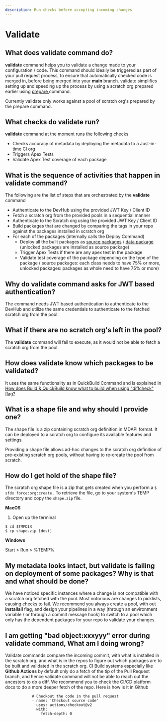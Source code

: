 ```yaml
---
description: Run checks before accepting incoming changes
---
```


# Validate

## What does validate command do?

**validate** command helps you to validate a change made to your configuration / code. This command should ideally be triggered as part of your pull request process, to ensure that automatically checked code is merged in, before being merged into your **main** branch. validate simplifies setting up and speeding up the process by using a scratch org prepared earlier using [prepare ](prepare.md)command.

Currently validate only works against a  pool of scratch org's prepared by the prepare command.

## What checks do validate run?

**validate** command at the moment runs the following checks

* Checks accuracy of metadata by deploying the metadata to a Just-in-time CI org
* Triggers Apex Tests
* Validate Apex Test coverage of each package

## What is the sequence of activities that happen in validate command?

The following are the list of steps that are orchestrated by the **validate** command

* Authenticate to the DevHub using the provided JWT Key / Client ID
* Fetch a scratch org from the provided pools in a sequential manner
* Authenticate to the Scratch org using the provided JWT Key / Client ID
* Build packages that are changed by comparing the tags in your repo against the packages installed in scratch org
* For each of the packages \(internally calls the Deploy Command\)
  * Deploy all the built packages as [source packages](../source-packages.md) / [data package](../data-packages.md)  \(unlocked packages are installed as source package\)
  * Trigger Apex Tests if there are any apex test in the package
  * Validate test coverage of the package depending on the type of the package \( source packages: each class needs to have 75% or more, unlocked packages: packages as  whole need to have 75% or more\)

## Why do validate command asks for JWT based authentication?

The command needs JWT based authentication to authenticate to the DevHub and utilize the same credentials to authenticate to the fetched scratch org from the pool.

## What if there are no scratch org's left in the pool?

The **validate** command will fail to execute, as it would not be able to fetch a scratch org from the pool.

## How does validate know which packages to be validated?

It uses the same functionality as in QuickBuild Command  and is explained in [How does Build & QuickBuild  know what to build when using "diffcheck" flag?](build-and-quickbuild.md#how-does-build-and-quickbuild-know-what-to-build-when-using-diffcheck-flag)

## What is a shape file and why should I provide one?

The shape file is a zip containing scratch org definition in MDAPI format. It can be deployed to a scratch org to configure its available features and settings.

Providing a shape file allows ad-hoc changes to the scratch org definition of pre-existing scratch org pools, without having to re-create the pool from scratch.

## How do I get hold of the shape file?

The scratch org shape file is a zip that gets created when you perform a `$ sfdx force:org:create` . To retrieve the file, go to your system's TEMP directory and copy the `shape.zip` file.

**MacOS**

1. Open up the terminal

```text
$ cd $TMPDIR
$ cp shape.zip [dest]
```

**Windows**

Start &gt; Run &gt; %TEMP%

## My metadata looks intact, but validate is failing on deployment of some packages? Why is that and what should be done?

We have noticed specific instances where a change is not compatible with a scratch org fetched with the pool. Most notorious are changes to picklists, causing checks to fail. We recommend you always create a pool, with out **installall** flag, and design your pipelines in a way \(through an environment variable / or through a commit message hook\) to switch to a pool which only has the dependent packages for your repo to validate your changes. 

## I am getting "bad object:xxxyyy" error during validate command, What am I doing wrong?

Validate commands compare the incoming commit, with what is installed in the scratch org, and what is in the repos to figure out which packages are to be built and validated in the scratch org. CI Build systems especially like **Github Actions** by default only do a fetch of the tip of the Pull Request branch, and hence validate command will not be able to reach out the ancestors to do a diff.  We recommend you to check the CI/CD platform docs to do a more deeper fetch of the repo. Here is how is it in Github

```text
            # Checkout the code in the pull request
            - name: 'Checkout source code'
              uses: actions/checkout@v2
              with:
                fetch-depth: 0
```







